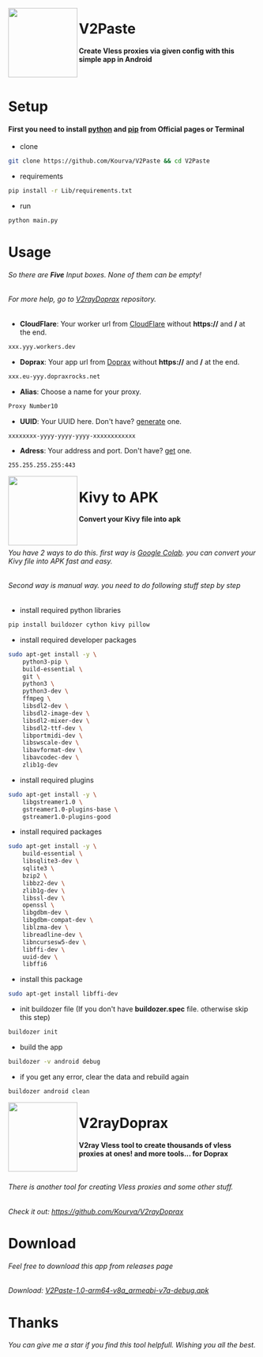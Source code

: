 <p>
    <img align="left" src="https://user-images.githubusercontent.com/118578799/219364816-7bb81cac-2cb5-4e52-bbc7-9bf907d016b1.png" width=140 height=140 />
    <h1> V2Paste </h1>
    <p><b> Create Vless proxies via given config with this simple app in Android </b></p>
</p>
<br>

# Setup
#### First you need to install [python](https://www.python.org/) and [pip](https://pypi.org/project/pip/) from Official pages or Terminal
+ clone
```bash
git clone https://github.com/Kourva/V2Paste && cd V2Paste
```
+ requirements
```bash
pip install -r Lib/requirements.txt
```
+ run
```bash
python main.py
```

# Usage
###### So there are **Five** Input boxes. None of them can be empty!
###### For more help, go to [V2rayDoprax](https://github.com/Kourva/V2rayDoprax) repository.
+ **CloudFlare**: Your worker url from [CloudFlare](https://cloudflare.com) without **https://** and **/** at the end.
```bash
xxx.yyy.workers.dev
```
+ **Doprax**: Your app url from [Doprax](https://www.doprax.com/) without **https://** and **/** at the end.
```bash
xxx.eu-yyy.dopraxrocks.net
```
+ **Alias**: Choose a name for your proxy.
```bash
Proxy Number10
```
+ **UUID**: Your UUID here. Don't have? [generate](https://getafreenode.com/) one.
```bash
xxxxxxxx-yyyy-yyyy-yyyy-xxxxxxxxxxxx
```
+ **Adress**: Your address and port. Don't have? [get](http://bot.sudoer.net/result.cf) one.
```bash
255.255.255.255:443
```

<p>
    <img align="left" src="https://user-images.githubusercontent.com/118578799/219371927-2ebe765b-cdef-4b61-94d5-abd2b63d56f9.png" width=140 height=140 />
    <h1> Kivy to APK </h1>
    <p><b> Convert your Kivy file into apk </b></p>
</p><br>

###### You have 2 ways to do this. first way is [Google Colab](https://colab.research.google.com/). you can convert your Kivy file into APK fast and easy.
###### Second way is manual way. you need to do following stuff step by step
+ install required python libraries
```bash
pip install buildozer cython kivy pillow
```
+ install required developer packages
```bash
sudo apt-get install -y \
    python3-pip \
    build-essential \
    git \
    python3 \
    python3-dev \
    ffmpeg \
    libsdl2-dev \
    libsdl2-image-dev \
    libsdl2-mixer-dev \
    libsdl2-ttf-dev \
    libportmidi-dev \
    libswscale-dev \
    libavformat-dev \
    libavcodec-dev \
    zlib1g-dev
```
+ install required plugins
```bash
sudo apt-get install -y \
    libgstreamer1.0 \
    gstreamer1.0-plugins-base \
    gstreamer1.0-plugins-good
```
+ install required packages
```bash
sudo apt-get install -y \
    build-essential \
    libsqlite3-dev \
    sqlite3 \
    bzip2 \
    libbz2-dev \
    zlib1g-dev \
    libssl-dev \
    openssl \
    libgdbm-dev \
    libgdbm-compat-dev \
    liblzma-dev \
    libreadline-dev \
    libncursesw5-dev \
    libffi-dev \
    uuid-dev \
    libffi6
```
+ install this package
```bash
sudo apt-get install libffi-dev
```
+ init buildozer file (If you don't have **buildozer.spec** file. otherwise skip this step)
```bash
buildozer init
```
+ build the app
```bash
buildozer -v android debug
```
+ if you get any error, clear the data and rebuild again
```bash
buildozer android clean
```

<p>
    <img align="left" src="https://i0.wp.com/img.aapks.com/imgs/c/9/5/c95d7d8f2388afd94a20fd5004105246_icon.png?w=180" width=140 height=140 />
    <h1> V2rayDoprax </h1>
    <p><b> V2ray Vless tool to create thousands of vless proxies at ones! and more tools... for Doprax</b></p>
</p><br>

###### There is another tool for creating Vless proxies and some other stuff.
###### Check it out: https://github.com/Kourva/V2rayDoprax

# Download 
###### Feel free to download this app from releases page
###### Download: [V2Paste-1.0-arm64-v8a_armeabi-v7a-debug.apk](https://github.com/Kourva/V2Paste/releases/download/v1/V2Paste-1.0-arm64-v8a_armeabi-v7a-debug.apk)


# Thanks
###### You can give me a star if you find this tool helpfull. Wishing you all the best.
